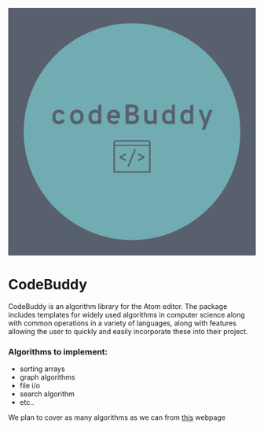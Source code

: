 ![photo logo](logoscaled.png)  

# CodeBuddy

CodeBuddy is an algorithm library for the Atom editor. The package includes templates for widely used algorithms in computer science along with common operations in a variety of languages, along with features allowing the user to quickly and easily incorporate these into their project.

### Algorithms to implement:  
- sorting arrays
- graph algorithms
- file i/o
- search algorithm
- etc..

We plan to cover as many algorithms as we can from [this](https://www.geeksforgeeks.org/top-algorithms-and-data-structures-for-competitive-programming/) webpage
